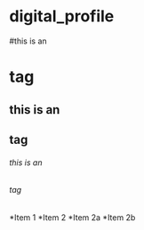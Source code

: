 # digital_profile

#this is an <h1> tag
## this is an <h2> tag
###### this is an <h6> tag
  
  
  
  
*Item 1
*Item 2
 *Item 2a
 *Item 2b
